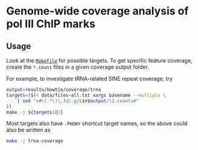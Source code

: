 # Genome-wide coverage analysis of pol III ChIP marks

## Usage

Look at the [`Makefile`][makefile] for possible targets. To get specific feature
coverage, create the `*.count` files in a given coverage output folder.

For example, to investigate tRNA-related SINE repeat coverage, try

```bash
output=results/bowtie/coverage/trna
targets=($(< data/files-all.txt xargs basename --multiple \
    | sed "s#\(.*\)\.fq\.gz\$#$output/\1.counts#"
))
make -j ${targets[@]}
```

Most targets also have `.PHONY` shortcut target names, so the above could also
be written as

```bash
make -j trna-coverage
```

[makefile]: Makefile
